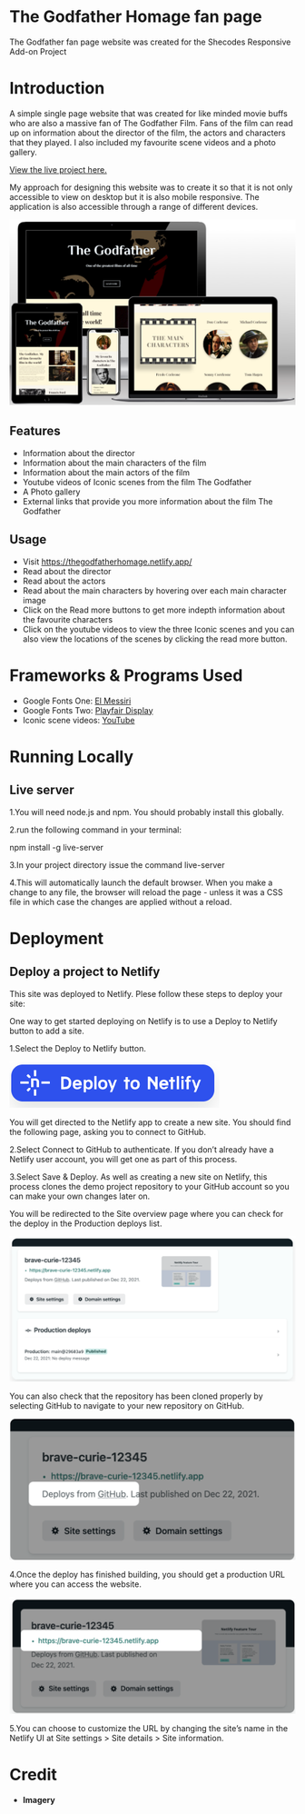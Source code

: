 # The Godfather Homage fan page

The Godfather fan page website was created for the Shecodes Responsive Add-on Project

# Introduction

A simple single page website that was created for like minded movie buffs who are also a massive fan of The Godfather Film. Fans of the film can read up on information about the director of the film, the actors and characters that they played. I also included my favourite scene videos and a photo gallery.

[View the live project here.](https://thegodfatherhomage.netlify.app/)

My approach for designing this website was to create it so that it is not only accessible to view on desktop but it is also mobile responsive. The application is also accessible through a range of different devices.

![page mock up.](/images/godfather-mockup.png)

## Features

- Information about the director
- Information about the main characters of the film
- Information about the main actors of the film
- Youtube videos of Iconic scenes from the film The Godfather
- A Photo gallery
- External links that provide you more information about the film The Godfather

## Usage

- Visit https://thegodfatherhomage.netlify.app/
- Read about the director
- Read about the actors
- Read about the main characters by hovering over each main character image
- Click on the Read more buttons to get more indepth information about the favourite characters
- Click on the youtube videos to view the three Iconic scenes and you can also view the locations of the scenes by clicking the read more button.

# Frameworks & Programs Used

- Google Fonts One: [El Messiri](https://fonts.google.com/specimen/El+Messiri?query=El+Messiri)
- Google Fonts Two: [Playfair Display](https://fonts.google.com/specimen/Playfair+Display?query=Playfair+Display)
- Iconic scene videos: [YouTube](https://www.youtube.com/)

# Running Locally

## Live server

1.You will need node.js and npm. You should probably install this globally.

2.run the following command in your terminal:

npm install -g live-server

3.In your project directory issue the command live-server

4.This will automatically launch the default browser. When you make a change to any file, the browser will reload the page - unless it was a CSS file in which case the changes are applied without a reload.

# Deployment

## Deploy a project to Netlify

This site was deployed to Netlify. Plese follow these steps to deploy your site:

One way to get started deploying on Netlify is to use a Deploy to Netlify button to add a site.

1.Select the Deploy to Netlify button.

![netlify button.](/images/deploy-button.png)

You will get directed to the Netlify app to create a new site. You should find the following page, asking you to connect to GitHub.

2.Select Connect to GitHub to authenticate. If you don’t already have a Netlify user account, you will get one as part of this process.

3.Select Save & Deploy. As well as creating a new site on Netlify, this process clones the demo project repository to your GitHub account so you can make your own changes later on.

You will be redirected to the Site overview page where you can check for the deploy in the Production deploys list.

![netlify deployment.](/images/github-2.png)

You can also check that the repository has been cloned properly by selecting GitHub to navigate to your new repository on GitHub.

![netlify deployment2.](/images/github-1.png)

4.Once the deploy has finished building, you should get a production URL where you can access the website.

![netlify production url.](/images/github-3.png)

5.You can choose to customize the URL by changing the site’s name in the Netlify UI at Site settings > Site details > Site information.

# Credit

- **Imagery**
